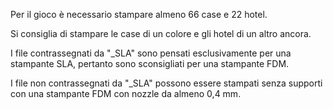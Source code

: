 Per il gioco è necessario stampare almeno 66 case e 22 hotel.

Si consiglia di stampare le case di un colore e gli hotel di un altro ancora.

I file contrassegnati da "_SLA" sono pensati esclusivamente per una stampante SLA, pertanto sono sconsigliati per una stampante FDM.

I file non contrassegnati da "_SLA" possono essere stampati senza supporti con una stampante FDM con nozzle da almeno 0,4 mm.
